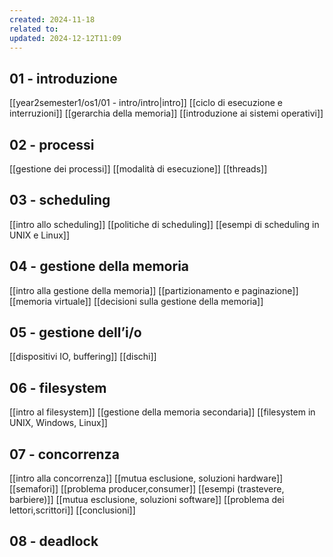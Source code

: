 ```yaml
---
created: 2024-11-18
related to: 
updated: 2024-12-12T11:09
---
```

## 01 - introduzione
[[year2semester1/os1/01 - intro/intro|intro]]
[[ciclo di esecuzione e interruzioni]]
[[gerarchia della memoria]]
[[introduzione ai sistemi operativi]]
## 02 - processi
[[gestione dei processi]]
[[modalità di esecuzione]]
[[threads]]
## 03 - scheduling
[[intro allo scheduling]]
[[politiche di scheduling]]
[[esempi di scheduling in UNIX e Linux]]
## 04 - gestione della memoria
[[intro alla gestione della memoria]]
[[partizionamento e paginazione]]
[[memoria virtuale]]
[[decisioni sulla gestione della memoria]]
## 05 - gestione dell’i/o
[[dispositivi IO, buffering]]
[[dischi]]
## 06 - filesystem
[[intro al filesystem]]
[[gestione della memoria secondaria]]
[[filesystem in UNIX, Windows, Linux]]
## 07 - concorrenza
[[intro alla concorrenza]]
[[mutua esclusione, soluzioni hardware]]
[[semafori]]
[[problema producer,consumer]]
[[esempi (trastevere, barbiere)]]
[[mutua esclusione, soluzioni software]]
[[problema dei lettori,scrittori]]
[[conclusioni]]
## 08 - deadlock
